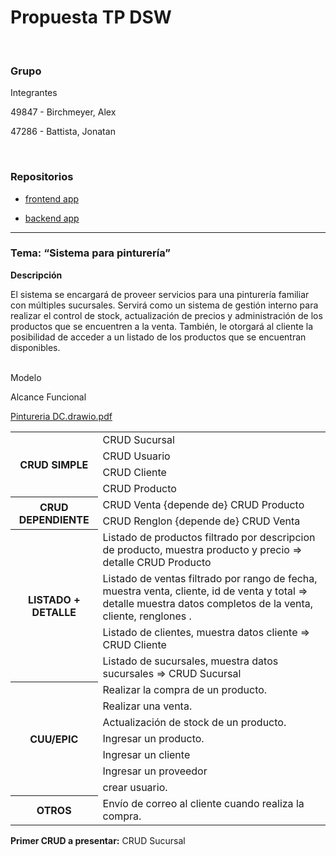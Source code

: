 <h1><strong>Propuesta TP DSW </strong></h1>


<br>

<h3>Grupo</h3>

Integrantes

49847 - Birchmeyer, Alex

47286 - Battista, Jonatan

<br>



<h3>Repositorios</h3>


* [frontend app](https://github.com/AlexBirch123/Rio-Color-Pintureria---Frontend-/tree/master)


* [backend app](https://github.com/jonibattista/Pintureria-Front)


<hr>

<h3>Tema:  “Sistema para pinturería” </h3>

<strong>Descripción </strong>

El sistema se encargará de proveer servicios para una pinturería familiar con múltiples sucursales. Servirá como un sistema de gestión interno para realizar el control de stock, actualización de precios y administración de los productos que se encuentren a la venta. También, le otorgará al cliente la posibilidad de acceder a un listado de los productos que se encuentran disponibles.


<br>
<bold>
 Modelo


Alcance Funcional
</bold>



[Pintureria DC.drawio.pdf](https://github.com/AlexBirch123/TP_Pintureria/blob/main/Pintureria%20DC.drawio.pdf)







<table>
    <tbody>
        <tr>
            <th rowspan="4">CRUD SIMPLE</th>
            <td>CRUD Sucursal</td>
        </tr>
        <tr>
            <td>CRUD Usuario</td>
        </tr>
        <tr>
            <td>CRUD Cliente</td>
        </tr>
        <tr>
            <td>CRUD Producto</td>
        </tr>
        <tr>
            <th rowspan="2">CRUD DEPENDIENTE</th>
            <td>CRUD Venta {depende de} CRUD Producto</td>
        </tr>
        <tr>
            <td>CRUD Renglon {depende de} CRUD Venta</td>
        </tr>
        <tr>
        <tr>
            <th rowspan="4">LISTADO + DETALLE</th>
            <td>Listado de productos filtrado por descripcion de producto, muestra producto y precio => detalle CRUD Producto</td>
        </tr>
        <tr>
            <td>Listado de ventas filtrado por rango de fecha, muestra venta, cliente, id de venta y total => detalle muestra datos completos de la venta, cliente, renglones .</td>
        </tr>
        <tr>
            <td>Listado de clientes, muestra datos cliente => CRUD Cliente</td>
        </tr>
      <tr>
            <td>Listado de sucursales, muestra datos sucursales => CRUD Sucursal</td>
        </tr>
        <tr>
            <th rowspan="7">CUU/EPIC</th>
            <td>Realizar la compra de un producto.</td>
        </tr>
        <tr>
            <td>Realizar una venta.</td>
        </tr>
        <tr>
            <td>Actualización de stock de un producto.</td>
        </tr>
       <tr>
            <td>Ingresar un producto.</td>
        </tr>
      <tr>
            <td>Ingresar un cliente</td>
        </tr>
      <tr>
            <td>Ingresar un proveedor</td>
        </tr>
      <tr>
            <td>crear usuario.</td>
        </tr>
        <tr>
            <th>OTROS</th>
            <td>Envío de correo al cliente cuando realiza la compra.</td>
        </tr>
    </tbody>
</table>

 
<strong>Primer CRUD a presentar:</strong>
CRUD Sucursal
